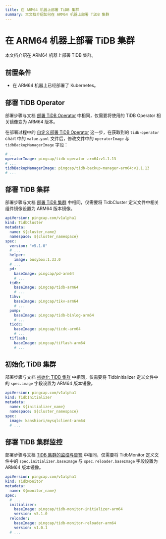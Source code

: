 ```yaml
---
title: 在 ARM64 机器上部署 TiDB 集群
summary: 本文档介绍如何在 ARM64 机器上部署 TiDB 集群
---
```


# 在 ARM64 机器上部署 TiDB 集群

本文档介绍在 ARM64 机器上部署 TiDB 集群。

## 前置条件

* 在 ARM64 机器上已经部署了 Kubernetes。

## 部署 TiDB Operator

部署步骤与文档 [部署 TiDB Operator](deploy-tidb-operator.md) 中相同，仅需要将使用的 TiDB Operator 相关镜像变为 ARM64 版本。

在部署过程中的 [自定义部署 TiDB Operator](deploy-tidb-operator.md#自定义部署-tidb-operator) 这一步，在获取到的 `tidb-operator` chart 中的 `value.yaml` 文件后，修改文件中的 `operatorImage` 与 `tidbBackupManagerImage` 字段：

```yaml
# ...
operatorImage: pingcap/tidb-operator-arm64:v1.1.13
# ...
tidbBackupManagerImage: pingcap/tidb-backup-manager-arm64:v1.1.13
# ...
```

## 部署 TiDB 集群

部署步骤与文档 [部署 TiDB 集群](deploy-on-general-kubernetes.md) 中相同，仅需要将 TidbCluster 定义文件中相关组件镜像设置为 ARM64 版本镜像。

```yaml
apiVersion: pingcap.com/v1alpha1
kind: TidbCluster
metadata:
  name: ${cluster_name}
  namespace: ${cluster_namespace}
spec:
  version: "v5.1.0"
  # ...
  helper:
    image: busybox:1.33.0
  # ...
  pd:
    baseImage: pingcap/pd-arm64
    # ...
  tidb:
    baseImage: pingcap/tidb-arm64
    # ...
  tikv:
    baseImage: pingcap/tikv-arm64
    # ...
  pump:
    baseImage: pingcap/tidb-binlog-arm64
    # ...
  ticdc:
    baseImage: pingcap/ticdc-arm64
    # ...
  tiflash:
    baseImage: pingcap/tiflash-arm64
    # ...
```

## 初始化 TiDB 集群

部署步骤与文档 [初始化 TiDB 集群](initialize-a-cluster.md) 中相同，仅需要将 TidbInitializer 定义文件中的 `spec.image` 字段设置为 ARM64 版本镜像。

```yaml
apiVersion: pingcap.com/v1alpha1
kind: TidbInitializer
metadata:
  name: ${initializer_name}
  namespace: ${cluster_namespace}
spec:
  image: kanshiori/mysqlclient-arm64
  # ...
```

## 部署 TiDB 集群监控

部署步骤与文档 [TiDB 集群的监控与告警](monitor-a-tidb-cluster.md) 中相同，仅需要将 TidbMonitor 定义文件中的 `spec.initializer.baseImage` 与 `spec.reloader.baseImage` 字段设置为 ARM64 版本镜像。

```yaml
apiVersion: pingcap.com/v1alpha1
kind: TidbMonitor
metadata:
  name: ${monitor_name}
spec:
  # ...
  initializer:
    baseImage: pingcap/tidb-monitor-initializer-arm64
    version: v5.1.0
  reloader:
    baseImage: pingcap/tidb-monitor-reloader-arm64
    version: v1.0.1
  # ...
```
